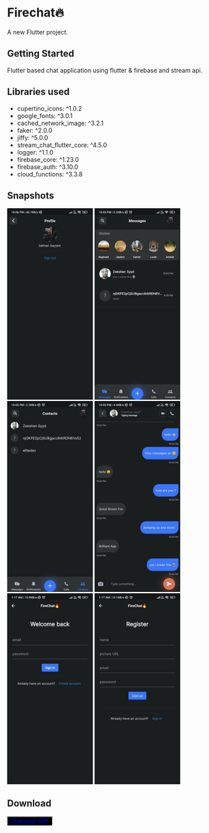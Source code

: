 # Firechat🔥

A new Flutter project.

## Getting Started

Flutter based chat application using flutter & firebase and stream api.

## Libraries used

- cupertino_icons: ^1.0.2
- google_fonts: ^3.0.1
- cached_network_image: ^3.2.1
- faker: ^2.0.0
- jiffy: ^5.0.0
- stream_chat_flutter_core: ^4.5.0
- logger: ^1.1.0
- firebase_core: ^1.23.0
- firebase_auth: ^3.10.0
- cloud_functions: ^3.3.8

## Snapshots

<img src="./snapshots/profile_page.jpeg" width="200"/>
<img src="./snapshots/messages_page.jpeg" width="200"/>
<img src="./snapshots/contacts_page.jpeg" width="200"/>
<img src="./snapshots/chats_page.jpeg" width="200"/>
<img src="./snapshots/login_page.jpeg" width="200"/>
<img src="./snapshots/sign_up_page.jpeg" width="200"/>

## Download

<a><button name="button" style = "color: blue; background: black" onclick="https://github.com/Sayyed-Salman/firechat/releases/download/v0.1/app-debug.apk">Download APK</button></a>
